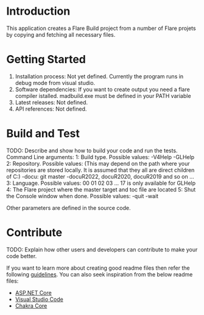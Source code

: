 # Introduction 
This application creates a Flare Build project from a number of Flare projets by copying and fetching all necessary files.

# Getting Started
1.	Installation process: Not yet defined. Currently the program runs in debug mode from visual studio. 
2.	Software dependencies: If you want to create output you need a flare compiler istalled.
	madbuild.exe must be defined in your PATH variable
3.	Latest releases: Not defined.
4.	API references: Not defined.

# Build and Test
TODO: Describe and show how to build your code and run the tests. 
Command Line arguments:
1: Build type. Possible values:
-V4Help
-GLHelp
2: Repository. Possible values:
(This may depend on the path where your repositories are stored locally. It is assumed that they all are direct children of C:\)
-docu: git master
-docuR2022, docuR2020, docuR2019 and so on ...
3: Language. Possible values: 00 01 02 03 ... 17 is only available for GLHelp
4: The Flare project where the master target and toc file are located
5: Shut the Console window when done. Possible values:
-quit
-wait

Other parameters are defined in the source code.

# Contribute
TODO: Explain how other users and developers can contribute to make your code better. 

If you want to learn more about creating good readme files then refer the following [guidelines](https://docs.microsoft.com/en-us/azure/devops/repos/git/create-a-readme?view=azure-devops). You can also seek inspiration from the below readme files:
- [ASP.NET Core](https://github.com/aspnet/Home)
- [Visual Studio Code](https://github.com/Microsoft/vscode)
- [Chakra Core](https://github.com/Microsoft/ChakraCore)